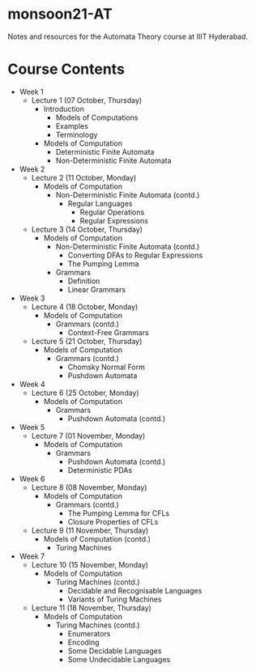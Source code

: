 # monsoon21-AT
Notes and resources for the Automata Theory course at IIIT Hyderabad.

# Course Contents
* Week 1
    - Lecture 1 (07 October, Thursday)
        - Introduction
            - Models of Computations
            - Examples
            - Terminology
        - Models of Computation
            - Deterministic Finite Automata
            - Non-Deterministic Finite Automata
* Week 2
    - Lecture 2 (11 October, Monday)
        - Models of Computation
            - Non-Deterministic Finite Automata (contd.)
                - Regular Languages
                    - Regular Operations
                    - Regular Expressions
    - Lecture 3 (14 October, Thursday)
        - Models of Computation
            - Non-Deterministic Finite Automata (contd.)
                - Converting DFAs to Regular Expressions
                - The Pumping Lemma
            - Grammars
                - Definition
                - Linear Grammars
* Week 3
    - Lecture 4 (18 October, Monday)
        - Models of Computation
            - Grammars (contd.)
                - Context-Free Grammars
    - Lecture 5 (21 October, Thursday)
        - Models of Computation
            - Grammars (contd.)
                - Chomsky Normal Form
                - Pushdown Automata
* Week 4
    - Lecture 6 (25 October, Monday)
        - Models of Computation
            - Grammars
                - Pushdown Automata (contd.)
* Week 5
    - Lecture 7 (01 November, Monday)
        - Models of Computation
            - Grammars
                - Pushdown Automata (contd.)
                - Deterministic PDAs
* Week 6
    - Lecture 8 (08 November, Monday)
        - Models of Computation
            - Grammars (contd.)
                - The Pumping Lemma for CFLs
                - Closure Properties of CFLs
    - Lecture 9 (11 November, Thursday)
        - Models of Computation (contd.)
            - Turing Machines
* Week 7
    - Lecture 10 (15 November, Monday)
        - Models of Computation
            - Turing Machines (contd.)
                - Decidable and Recognisable Languages
                - Variants of Turing Machines
    - Lecture 11 (18 November, Thursday)
        - Models of Computation
            - Turing Machines (contd.)
                - Enumerators
                - Encoding
                - Some Decidable Languages
                - Some Undecidable Languages
